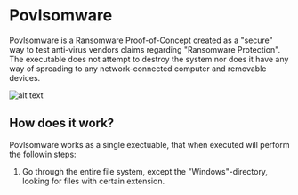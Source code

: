 # Povlsomware
Povlsomware is a Ransomware Proof-of-Concept created as a "secure" way to test anti-virus vendors claims regarding "Ransomware Protection". The executable does not attempt to destroy the system nor does it have any way of spreading to any network-connected computer and removable devices.

![alt text](https://raw.githubusercontent.com/povlteksttv/Povlsomware/master/img/first.png?raw=true)


## How does it work?
Povlsomware works as a single exectuable, that when executed will perform the followin steps: 
1) Go through the entire file system, except the "Windows"-directory, looking for files with certain extension.
